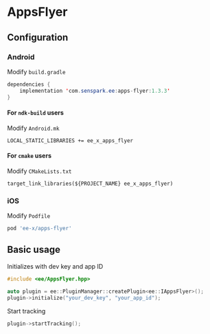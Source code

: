 # AppsFlyer
## Configuration
### Android
Modify `build.gradle`
```java
dependencies {
    implementation 'com.senspark.ee:apps-flyer:1.3.3'
}
```

#### For `ndk-build` users
Modify `Android.mk`
```
LOCAL_STATIC_LIBRARIES += ee_x_apps_flyer
```

#### For `cmake` users
Modify `CMakeLists.txt`
```
target_link_libraries(${PROJECT_NAME} ee_x_apps_flyer)
```
### iOS
Modify `Podfile`
```ruby
pod 'ee-x/apps-flyer'
```

## Basic usage
Initializes with dev key and app ID
```cpp
#include <ee/AppsFlyer.hpp>

auto plugin = ee::PluginManager::createPlugin<ee::IAppsFlyer>();
plugin->initialize("your_dev_key", "your_app_id");
```

Start tracking
```cpp
plugin->startTracking();
```
